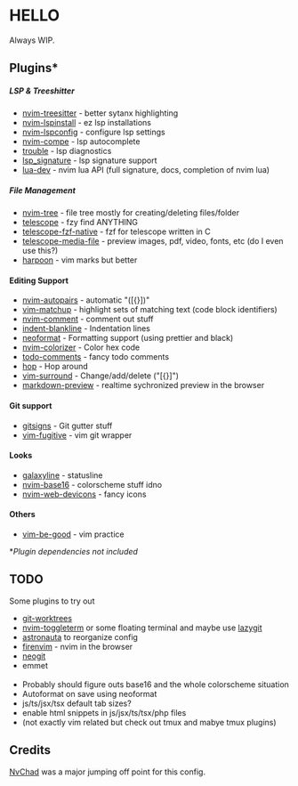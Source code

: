 # HELLO
Always WIP.


## Plugins\*
##### LSP & Treeshitter
- [nvim-treesitter](https://github.com/nvim-treesitter/nvim-treesitter) - better sytanx highlighting
- [nvim-lspinstall](https://github.com/kabouzeid/nvim-lspinstall) - ez lsp installations
- [nvim-lspconfig](https://github.com/neovim/nvim-lspconfig") - configure lsp settings
- [nvim-compe](https://github.com/hrsh7th/nvim-compe) - lsp autocomplete
- [trouble](https://github.com/folke/trouble.nvim) - lsp diagnostics
- [lsp_signature](https://github.com/ray-x/lsp_signature.nvim) - lsp signature support
- [lua-dev](https://github.com/folke/lua-dev.nvim) - nvim lua API (full signature, docs, completion of nvim lua)

##### File Management
- [nvim-tree](https://github.com/kyazdani42/nvim-tree.lua) - file tree mostly for creating/deleting files/folder
- [telescope](https://github.com/nvim-telescope/telescope.nvim) - fzy find ANYTHING
- [telescope-fzf-native](https://github.com/nvim-telescope/telescope-fzf-native.nvim) - fzf for telescope written in C
- [telescope-media-file](https://github.com/nvim-telescope/telescope-media-files.nvim) - preview images, pdf, video, fonts, etc (do I even use this?)
- [harpoon](https://github.com/ThePrimeagen/harpoon) - vim marks but better

#### Editing Support
- [nvim-autopairs](https://github.com/windwp/nvim-autopais) - automatic "([{}])"
- [vim-matchup](https://github.com/andymass/vim-matchup) - highlight sets of matching text (code block identifiers)
- [nvim-comment](https://github.com/terrortylor/nvim-comment) - comment out stuff
- [indent-blankline](https://github.com/lukas-reineke/indent-blankline.nvim) - Indentation lines
- [neoformat](https://github.com/sbdchd/neoformat) - Formatting support (using prettier and black)
- [nvim-colorizer](https://github.com/norcalli/nvim-colorizer.lua) - Color hex code
- [todo-comments](https://github.com/folke/todo-comments.nvim) - fancy todo comments
- [hop](https://github.com/phaazon/hop.nvim) - Hop around
- [vim-surround](https://github.com/tpope/vim-surround) - Change/add/delete ("[{<tags></tags>}]")
- [markdown-preview](https://github.com/iamcco/markdown-preview.nvim) - realtime sychronized preview in the browser

#### Git support
- [gitsigns](https://github.com/lewis6991/gitsigns.nvim) - Git gutter stuff
- [vim-fugitive](https://github.com/tpope/vim-fugitive) - vim git wrapper

#### Looks
- [galaxyline](https://github.com/glepnir/galaxyline.nvim) - statusline
- [nvim-base16](https://github.com/siduck76/nvim-base16.lua) - colorscheme stuff idno
- [nvim-web-devicons](https://github.com/kyazdani42/nvim-web-devicons) - fancy icons

#### Others
- [vim-be-good](https://github.com/ThePrimeagen/vim-be-good) - vim practice


\**Plugin dependencies not included*

## TODO
Some plugins to try out
- [git-worktrees](https://github.com/ThePrimeagen/git-worktree.nvim)
- [nvim-toggleterm](https://github.com/akinsho/nvim-toggleterm.lua) or some floating terminal and maybe use [lazygit](https://github.com/jesseduffield/lazygit)
- [astronauta](https://github.com/tjdevries/astronauta.nvim) to reorganize config
- [firenvim](https://github.com/glacambre/firenvim) - nvim in the browser
- [neogit](https://github.com/TimUntersberger/neogit)
- emmet
<br/><br/>
- Probably should figure outs base16 and the whole colorscheme situation
- Autoformat on save using neoformat
- js/ts/jsx/tsx default tab sizes?
- enable html snippets in js/jsx/ts/tsx/php files
- (not exactly vim related but check out tmux and mabye tmux plugins)

## Credits
[NvChad](https://github.com/siduck76/NvChad) was a major jumping off point for this config.
